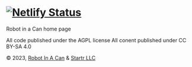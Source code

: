 # [![Netlify Status](https://api.netlify.com/api/v1/badges/70cec665-3d2d-49f4-bef6-cd98bd7a7f3c/deploy-status)](https://app.netlify.com/sites/robotinacan/deploys)

Robot in a Can home page

All code published under the AGPL license 
All conent published under CC BY-SA 4.0 

© 2023, [Robot In A Can](https://robotinacan.com/en/) & [Startr LLC](https://startr.ca/)
